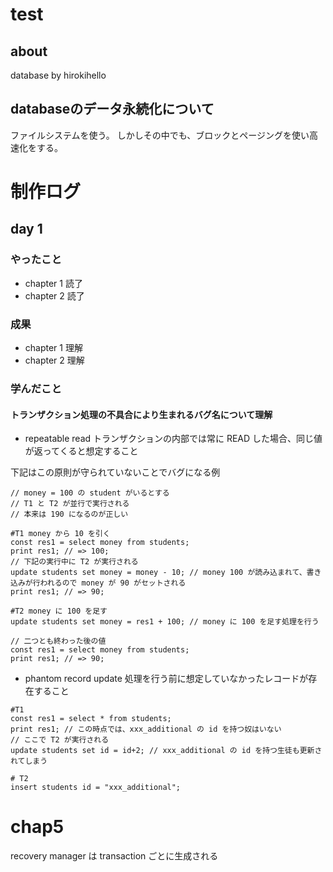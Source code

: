 # test

## about

database by hirokihello

## databaseのデータ永続化について

ファイルシステムを使う。
しかしその中でも、ブロックとページングを使い高速化をする。


# 制作ログ
## day 1
### やったこと
- chapter 1 読了
- chapter 2 読了
### 成果
- chapter 1 理解
- chapter 2 理解
### 学んだこと
#### トランザクション処理の不具合により生まれるバグ名について理解
- repeatable read
トランザクションの内部では常に READ した場合、同じ値が返ってくると想定すること

下記はこの原則が守られていないことでバグになる例
```疑似コード
// money = 100 の student がいるとする
// T1 と T2 が並行で実行される
// 本来は 190 になるのが正しい

#T1 money から 10 を引く
const res1 = select money from students;
print res1; // => 100;
// 下記の実行中に T2 が実行される
update students set money = money - 10; // money 100 が読み込まれて、書き込みが行われるので money が 90 がセットされる
print res1; // => 90;

#T2 money に 100 を足す
update students set money = res1 + 100; // money に 100 を足す処理を行う

// 二つとも終わった後の値
const res1 = select money from students;
print res1; // => 90;
```

- phantom record
update 処理を行う前に想定していなかったレコードが存在すること
```疑似コード
#T1
const res1 = select * from students;
print res1; // この時点では、xxx_additional の id を持つ奴はいない
// ここで T2 が実行される
update students set id = id+2; // xxx_additional の id を持つ生徒も更新されてしまう

# T2
insert students id = "xxx_additional";

```

# chap5
recovery manager は transaction ごとに生成される
